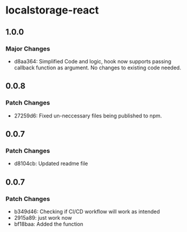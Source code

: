 # localstorage-react

## 1.0.0

### Major Changes

- d8aa364: Simplified Code and logic, hook now supports passing callback function as argument.
  No changes to existing code needed.

## 0.0.8

### Patch Changes

- 27259d6: Fixed un-neccessary files being published to npm.

## 0.0.7

### Patch Changes

- d8104cb: Updated readme file

## 0.0.7

### Patch Changes

- b349d46: Checking if CI/CD workflow will work as intended
- 2915a89: just work now
- bf18baa: Added the function
